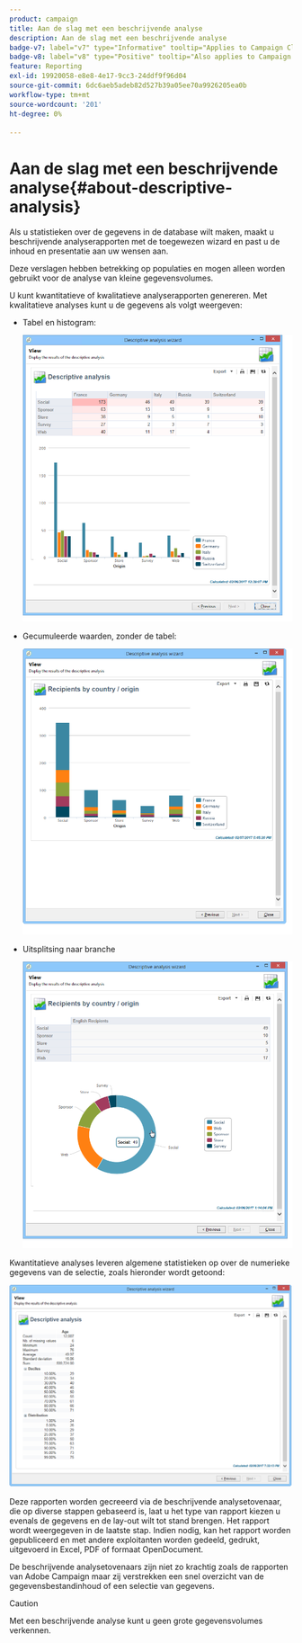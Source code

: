 ```yaml
---
product: campaign
title: Aan de slag met een beschrijvende analyse
description: Aan de slag met een beschrijvende analyse
badge-v7: label="v7" type="Informative" tooltip="Applies to Campaign Classic v7"
badge-v8: label="v8" type="Positive" tooltip="Also applies to Campaign v8"
feature: Reporting
exl-id: 19920058-e8e8-4e17-9cc3-24ddf9f96d04
source-git-commit: 6dc6aeb5adeb82d527b39a05ee70a9926205ea0b
workflow-type: tm+mt
source-wordcount: '201'
ht-degree: 0%

---
```


# Aan de slag met een beschrijvende analyse{#about-descriptive-analysis}



Als u statistieken over de gegevens in de database wilt maken, maakt u beschrijvende analyserapporten met de toegewezen wizard en past u de inhoud en presentatie aan uw wensen aan.

Deze verslagen hebben betrekking op populaties en mogen alleen worden gebruikt voor de analyse van kleine gegevensvolumes.

U kunt kwantitatieve of kwalitatieve analyserapporten genereren. Met kwalitatieve analyses kunt u de gegevens als volgt weergeven:

* Tabel en histogram:

   ![](assets/reporting_descriptive_sample_1.png)

* Gecumuleerde waarden, zonder de tabel:

   ![](assets/reporting_descriptive_sample_3.png)

* Uitsplitsing naar branche

   ![](assets/reporting_descriptive_sample_2.png)

Kwantitatieve analyses leveren algemene statistieken op over de numerieke gegevens van de selectie, zoals hieronder wordt getoond:

![](assets/reporting_descriptive_quantitative_sample.png)

Deze rapporten worden gecreeerd via de beschrijvende analysetovenaar, die op diverse stappen gebaseerd is, laat u het type van rapport kiezen u evenals de gegevens en de lay-out wilt tot stand brengen. Het rapport wordt weergegeven in de laatste stap. Indien nodig, kan het rapport worden gepubliceerd en met andere exploitanten worden gedeeld, gedrukt, uitgevoerd in Excel, PDF of formaat OpenDocument.

De beschrijvende analysetovenaars zijn niet zo krachtig zoals de rapporten van Adobe Campaign maar zij verstrekken een snel overzicht van de gegevensbestandinhoud of een selectie van gegevens.

>[!CAUTION]
>
>Met een beschrijvende analyse kunt u geen grote gegevensvolumes verkennen.
